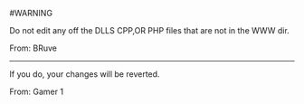 #WARNING

Do not edit any off the DLLS CPP,OR PHP files that are not in the WWW dir.

From: BRuve

------------------------------------------

If you do, your changes will be reverted.


From: Gamer 1
